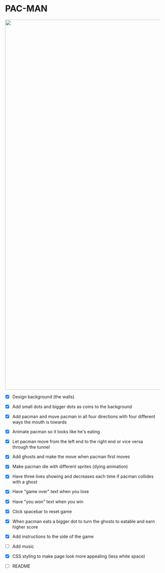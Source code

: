 # PAC-MAN
<p align="center">
<img src = "https://user-images.githubusercontent.com/53027578/87830865-d96fe680-c836-11ea-8e9d-30039bdbe426.png" width= "1200">
</p>

- [x] Design background (the walls)
- [x] Add small dots and bigger dots as coins to the background
- [x] Add pacman and move pacman in all four directions with four different ways the mouth is towards
- [x] Animate pacman so it looks like he's eating
- [x] Let pacman move from the left end to the right end or vice versa through the tunnel
- [x] Add ghosts and make the move when pacman first moves
- [x] Make pacman die with different sprites (dying animation)
- [x] Have three lives showing and decreases each time if pacman collides with a ghost
- [x] Have "game over" text when you lose
- [x] Have "you won" text when you win
- [x] Click spacebar to reset game
- [x] When pacman eats a bigger dot to turn the ghosts to eatable and earn higher score
- [x] Add instructions to the side of the game
- [ ] Add music
- [x] CSS styling to make page look more appealing (less white space)
- [ ] README

